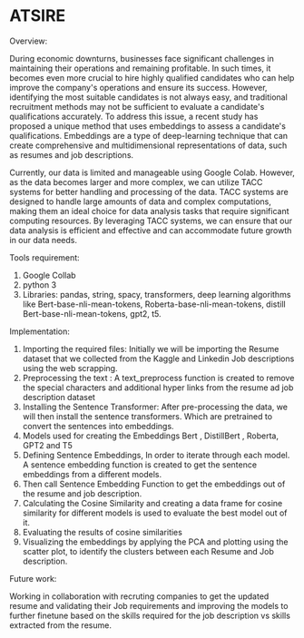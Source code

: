 # ATSIRE 

Overview: 

During economic downturns, businesses face significant challenges in maintaining their operations and remaining profitable. In such times, it becomes even more crucial to hire highly qualified candidates who can help improve the company's operations and ensure its success. However, identifying the most suitable candidates is not always easy, and traditional recruitment methods may not be sufficient to evaluate a candidate's qualifications accurately. To address this issue, a recent study has proposed a unique method that uses embeddings to assess a candidate's qualifications. Embeddings are a type of deep-learning technique that can create comprehensive and multidimensional representations of data, such as resumes and job descriptions. 

Currently, our data is limited and manageable using Google Colab. However, as the data becomes larger and more complex, we can utilize TACC systems for better handling and processing of the data. TACC systems are designed to handle large amounts of data and complex computations, making them an ideal choice for data analysis tasks that require significant computing resources. By leveraging TACC systems, we can ensure that our data analysis is efficient and effective and can accommodate future growth in our data needs.

Tools requirement:
1. Google Collab
2. python 3
3. Libraries: pandas, string, spacy, transformers, deep learning algorithms like Bert-base-nli-mean-tokens, Roberta-base-nli-mean-tokens, distill Bert-base-nli-mean-tokens, gpt2, t5.

Implementation:

1. Importing the required files: Initially we will be importing the Resume dataset that we collected from the Kaggle and Linkedin Job descriptions using the web scrapping.
2. Preprocessing the text : A text_preprocess function is created to remove the special characters and additional hyper links from the resume ad job description dataset
3. Installing the Sentence Transformer: After pre-processing the data, we will then install the sentence transformers. Which are pretrained to convert the sentences into embeddings.
4. Models used for creating the Embeddings Bert , DistillBert , Roberta, GPT2 and T5
5. Defining Sentence Embeddings, In order to iterate through each model. A sentence embedding function is created to get the sentence embeddings from a different models.
6. Then call Sentence Embedding Function to get the embeddings out of the resume and job description.
7. Calculating the  Cosine Similarity and creating a data frame for cosine similarity for different models is used to evaluate the best model out of it.
8. Evaluating the results of cosine similarities
10. Visualizing the embeddings by applying the PCA and plotting using the scatter plot, to identify the clusters between each Resume and Job description.

Future work:

Working in collaboration with recruting companies to get the updated resume and validating their Job requirements and improving the models to further finetune based on the skills required for the job description vs skills extracted from the resume.



